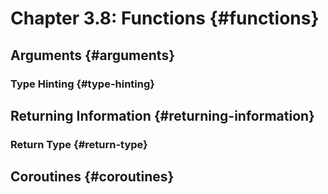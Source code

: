 # Chapter 3.8: Functions {#functions}

## Arguments {#arguments}

### Type Hinting {#type-hinting}

## Returning Information {#returning-information}

### Return Type {#return-type}

## Coroutines {#coroutines}



